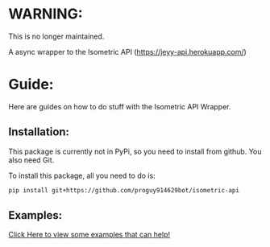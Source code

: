 # WARNING:
This is no longer maintained.

A async wrapper to the Isometric API (https://jeyy-api.herokuapp.com/)

# Guide:
Here are guides on how to do stuff with the Isometric API Wrapper.

## Installation:
This package is currently not in PyPi, so you need to install from github.
You also need Git.

To install this package, all you need to do is:
```sh
pip install git+https://github.com/proguy914629bot/isometric-api
```

## Examples:
[Click Here to view some examples that can help!](https://github.com/proguy914629bot/isometric-api/tree/main/examples)
